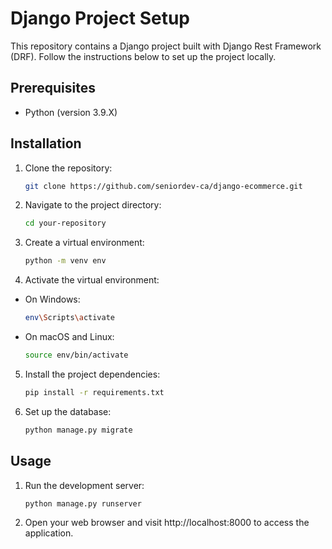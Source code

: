 # Django Project Setup

This repository contains a Django project built with Django Rest Framework (DRF). Follow the instructions below to set up the project locally.

## Prerequisites

- Python (version 3.9.X)

## Installation

1. Clone the repository:

   ```bash
   git clone https://github.com/seniordev-ca/django-ecommerce.git
   ```
2. Navigate to the project directory:

   ```bash
   cd your-repository
   ```
3. Create a virtual environment:
   ```bash
   python -m venv env
   ```
4. Activate the virtual environment:
- On Windows:
   ```bash
  env\Scripts\activate
   ```
- On macOS and Linux:
   ```bash
   source env/bin/activate
   ```
5. Install the project dependencies:
   ```bash
   pip install -r requirements.txt
   ```
6. Set up the database:
   ```bash
   python manage.py migrate
   ```
   
## Usage
1. Run the development server:
   ```bash
   python manage.py runserver
   ```
2. Open your web browser and visit http://localhost:8000 to access the application.
